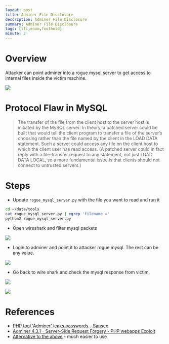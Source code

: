 ```yaml
---
layout: post
title: Adminer File Disclosure
description: Adminer File Disclosure
summary: Adminer File Disclosure
tags: [lfi,enum,foothold]
minute: 2
---
```

# Overview
Attacker can point adminer into a rogue mysql server to get access to internal files inside the victim machine.

![](/spindel/assets/Adminer%20File%20Disclosure/EF3B2DBA-F55A-487A-A698-BB47C683143C.png)

# Protocol Flaw in MySQL
> The transfer of the file from the client host to the server host is initiated by the MySQL server. In theory, a patched server could be built that would tell the client program to transfer a file of the server’s choosing rather than the file named by the client in the LOAD DATA statement. Such a server could access any file on the client host to which the client user has read access. (A patched server could in fact reply with a file-transfer request to any statement, not just LOAD DATA LOCAL, so a more fundamental issue is that clients should not connect to untrusted servers.)  

# Steps
* Update `rogue_mysql_server.py` with the file you want to read and run it

```bash
cd ~/data/tools
cat rogue_mysql_server.py | egrep 'filename ='
python2 rogue_mysql_server.py
```

* Open wireshark and filter mysql packets

![](/spindel/assets/Adminer%20File%20Disclosure/EA76910F-225D-4CD4-AA58-A0B7B73F1FFC.png)

* Login to adminer and point it to attacker rogue mysql. The rest can be any value.

![](/spindel/assets/Adminer%20File%20Disclosure/2C2CD67E-0CD7-40AC-B898-E61DEF389D83.png)

* Go back to wire shark and check the mysql response from victim.

![](/spindel/assets/Adminer%20File%20Disclosure/0EE58AEE-B02F-4189-8DCF-96A72324C37B.png)

![](/spindel/assets/Adminer%20File%20Disclosure/0B1373DE-095F-440A-ACBF-62BC821E42DC.png)

# References
* [PHP tool 'Adminer' leaks passwords – Sansec](https://sansec.io/research/adminer-4.6.2-file-disclosure-vulnerability)
* [Adminer 4.3.1 - Server-Side Request Forgery - PHP webapps Exploit](https://www.exploit-db.com/exploits/43593)
* [Alternative to the above](https://podalirius.net/en/cves/2021-xxxxx/) - much easier to use